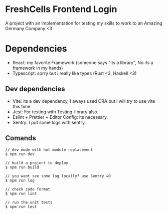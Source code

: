 # FreshCells Frontend Login
A project with an implementation for testing my skills to work to an Amazing Germany Company <3

# Dependencies
- React: my favorite Framework (someone says "its a library", No its a framework in my hands)
- Typescript: sorry but i really like types (Rust <3, Haskell <3)

## Dev dependencies
- Vite: its a dev dependency, I aways used CRA but i will try to use vite this time.
- Jest: For testing with Testing-library also.
- Eslint + Prettier + Editor Config: its necessary.
- Sentry: I put some logs with sentry

## Comands
```
// dev mode with hot module replacement
$ npm run dev

// build a project to deploy
$ npm run build

// you want see some log locally? use Sentry =D
$ npm run log

// check code format
$ npm run lint

// run the unit tests
$ npm run test
```
